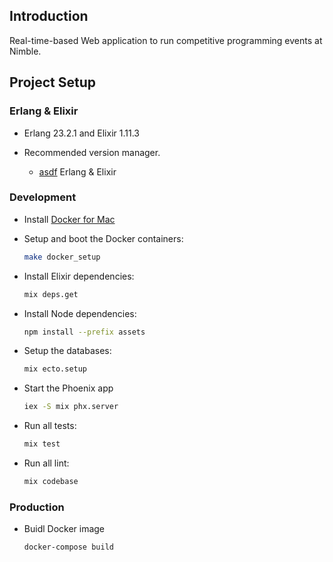 ## Introduction

Real-time-based Web application to run competitive programming events at Nimble.

## Project Setup

### Erlang & Elixir

* Erlang 23.2.1 and Elixir 1.11.3

* Recommended version manager.

  - [asdf](https://github.com/asdf-vm/asdf) Erlang & Elixir

### Development

* Install [Docker for Mac](https://docs.docker.com/docker-for-mac/install/)

* Setup and boot the Docker containers:

  ```sh
  make docker_setup
  ```

* Install Elixir dependencies:

  ```sh
  mix deps.get
  ```

* Install Node dependencies:

  ```sh
  npm install --prefix assets
  ```

* Setup the databases:

  ```sh
  mix ecto.setup
  ```

* Start the Phoenix app

  ```sh
  iex -S mix phx.server
  ```

* Run all tests:

  ```sh
  mix test 
  ```

* Run all lint:

  ```sh
  mix codebase 
  ```

### Production

* Buidl Docker image

  ```sh
  docker-compose build
  ```
